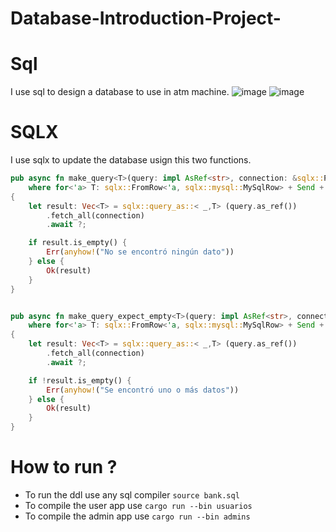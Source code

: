 # Database-Introduction-Project-
# Sql 
I use sql to design a database to use in atm machine.
![image](https://user-images.githubusercontent.com/92064764/204880114-458ffd65-e28d-4f82-aab1-ae64acb39a5f.png)
![image](https://user-images.githubusercontent.com/92064764/208213310-edb4ff94-c523-4019-9b9d-200de70bc665.png)
# SQLX 
I use sqlx to update the database usign this two functions.
```Rust
pub async fn make_query<T>(query: impl AsRef<str>, connection: &sqlx::Pool<MySql>) -> Result<Vec<T>>
    where for<'a> T: sqlx::FromRow<'a, sqlx::mysql::MySqlRow> + Send + Unpin
{
    let result: Vec<T> = sqlx::query_as::< _,T> (query.as_ref())
        .fetch_all(connection)
        .await ?;

    if result.is_empty() {
        Err(anyhow!("No se encontró ningún dato"))
    } else {
        Ok(result)
    }
}


pub async fn make_query_expect_empty<T>(query: impl AsRef<str>, connection: &sqlx::Pool<MySql>) -> Result<Vec<T>>
    where for<'a> T: sqlx::FromRow<'a, sqlx::mysql::MySqlRow> + Send + Unpin
{
    let result: Vec<T> = sqlx::query_as::< _,T> (query.as_ref())
        .fetch_all(connection)
        .await ?;

    if !result.is_empty() {
        Err(anyhow!("Se encontró uno o más datos"))
    } else {
        Ok(result)
    }
}
```

# How to run ?
* To run the ddl use any sql compiler `source bank.sql `
* To compile the user app use `cargo run --bin usuarios`
* To compile the admin app use `cargo run --bin admins`
